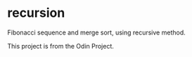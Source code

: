 # recursion
Fibonacci sequence and merge sort, using recursive method.

This project is from the Odin Project.
